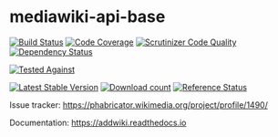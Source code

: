 # mediawiki-api-base

[![Build Status](https://travis-ci.org/addwiki/mediawiki-api-base.svg?branch=master)](https://travis-ci.org/addwiki/mediawiki-api-base)
[![Code Coverage](https://scrutinizer-ci.com/g/addwiki/mediawiki-api-base/badges/coverage.png?b=master)](https://scrutinizer-ci.com/g/addwiki/mediawiki-api-base/?branch=master)
[![Scrutinizer Code Quality](https://scrutinizer-ci.com/g/addwiki/mediawiki-api-base/badges/quality-score.png?b=master)](https://scrutinizer-ci.com/g/addwiki/mediawiki-api-base/?branch=master)
[![Dependency Status](https://www.versioneye.com/php/addwiki:mediawiki-api-base/badge?style=flat-square)](https://www.versioneye.com/php/addwiki:mediawiki-api-base)

[![Tested Against](http://php-eye.com/badge/addwiki/mediawiki-api-base/tested.svg)](https://php-eye.com/package/addwiki/mediawiki-api-base)

[![Latest Stable Version](https://poser.pugx.org/addwiki/mediawiki-api-base/version.png)](https://packagist.org/packages/addwiki/mediawiki-api-base)
[![Download count](https://poser.pugx.org/addwiki/mediawiki-api-base/d/total.png)](https://packagist.org/packages/addwiki/mediawiki-api-base)
[![Reference Status](https://www.versioneye.com/php/addwiki:mediawiki-api-base/reference_badge.svg?style=flat-square)](https://www.versioneye.com/php/addwiki:mediawiki-api-base/references)

Issue tracker: https://phabricator.wikimedia.org/project/profile/1490/

Documentation: https://addwiki.readthedocs.io